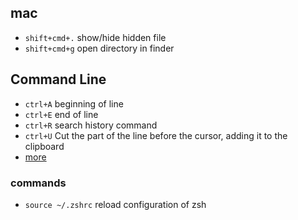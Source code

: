 ## mac 

* `shift+cmd+.` show/hide hidden file
* `shift+cmd+g` open directory in finder

## Command Line

* `ctrl+A` beginning of line
* `ctrl+E` end of line
* `ctrl+R` search history command
* `ctrl+U` Cut the part of the line before the cursor, adding it to the clipboard
* [more](https://www.howtogeek.com/howto/ubuntu/keyboard-shortcuts-for-bash-command-shell-for-ubuntu-debian-suse-redhat-linux-etc/)

### commands

* `source ~/.zshrc` reload configuration of zsh

